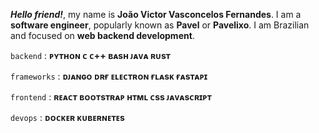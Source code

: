 **_Hello friend!_**, my name is **João Victor Vasconcelos Fernandes**. I am a **software engineer**, popularly known as **Pavel** or **Pavelixo**. I am Brazilian and focused on **web backend development**.

``backend`` :
 **ᴘʏᴛʜᴏɴ  ᴄ  ᴄ++  ʙᴀsʜ  ᴊᴀᴠᴀ  ʀᴜsᴛ**


``frameworks`` :
**ᴅᴊᴀɴɢᴏ  ᴅʀғ  ᴇʟᴇᴄᴛʀᴏɴ  ғʟᴀsᴋ  ғᴀsᴛᴀᴘɪ**

``frontend`` :
**ʀᴇᴀᴄᴛ ʙᴏᴏᴛsᴛʀᴀᴘ  ʜᴛᴍʟ  ᴄss  ᴊᴀᴠᴀsᴄʀɪᴘᴛ**


``devops`` :
**ᴅᴏᴄᴋᴇʀ  ᴋᴜʙᴇʀɴᴇᴛᴇs**
